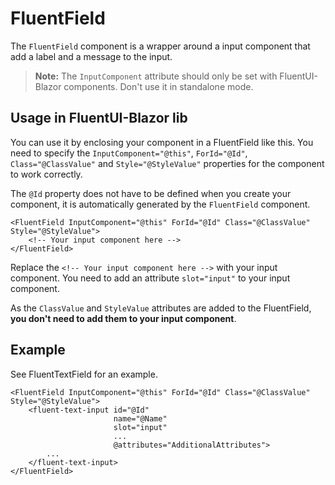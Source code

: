 # FluentField

The `FluentField` component is a wrapper around a input component that add a label and a message to the input.

> **Note:** The `InputComponent` attribute should only be set with FluentUI-Blazor components.
> Don't use it in standalone mode.

## Usage in FluentUI-Blazor lib

You can use it by enclosing your component in a FluentField like this.
You need to specify the `InputComponent="@this"`, `ForId="@Id"`, `Class="@ClassValue"` and `Style="@StyleValue"`
properties for the component to work correctly.

The `@Id` property does not have to be defined when you create your component,
it is automatically generated by the `FluentField` component.

```razor
<FluentField InputComponent="@this" ForId="@Id" Class="@ClassValue" Style="@StyleValue">
    <!-- Your input component here -->
</FluentField>
```

Replace the `<!-- Your input component here -->` with your input component.
You need to add an attribute `slot="input"` to your input component.

As the `ClassValue` and `StyleValue` attributes are added to the FluentField, **you don't need to add them to your input component**.

## Example

See FluentTextField for an example.

```razor
<FluentField InputComponent="@this" ForId="@Id" Class="@ClassValue" Style="@StyleValue">
    <fluent-text-input id="@Id"
                       name="@Name"
                       slot="input"
                       ...
                       @attributes="AdditionalAttributes">
        ...
    </fluent-text-input>
</FluentField>
```
